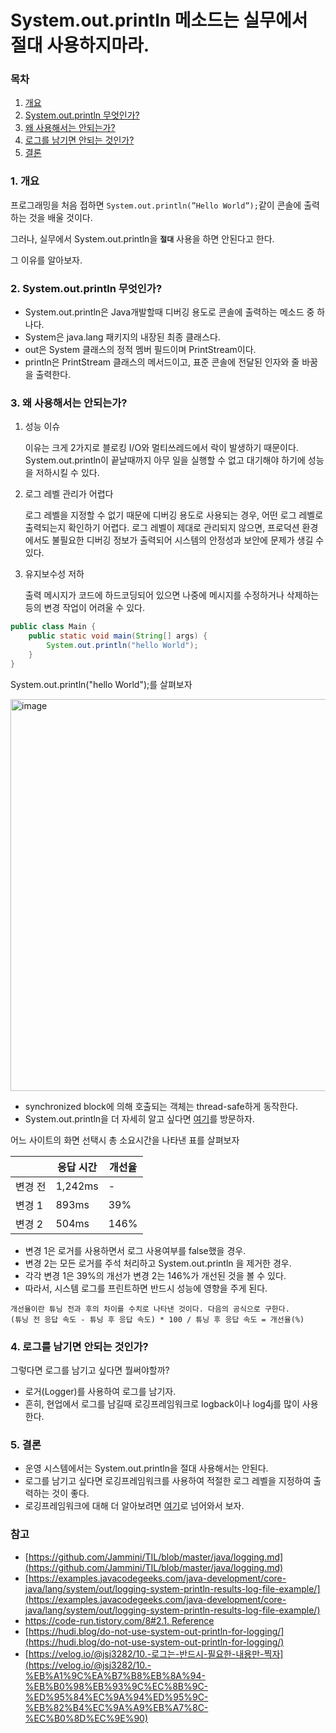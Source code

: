 # System.out.println 메소드는 실무에서 절대 사용하지마라.

### 목차

1. [개요](#1-개요)
2. [System.out.println 무엇인가?](#2-systemoutprintln-무엇인가)
3. [왜 사용해서는 안되는가?](#3-왜-사용해서는-안되는가)
4. [로그를 남기면 안되는 것인가?](#4-로그를-남기면-안되는-것인가)
5. [결론](#5-결론)

### 1. 개요

프로그래밍을 처음 접하면 `System.out.println(”Hello World”);`같이 콘솔에 출력하는 것을 배울 것이다.

그러나, 실무에서 System.out.println을 **`절대`** 사용을 하면 안된다고 한다. 

그 이유를 알아보자.

### 2. **System.out.println 무엇인가?**

- System.out.println은 Java개발할때 디버깅 용도로 콘솔에 출력하는 메소드 중 하나다.
- System은 java.lang 패키지의 내장된 최종 클래스다.
- out은 System 클래스의 정적 멤버 필드이며 PrintStream이다.
- println은 PrintStream 클래스의 메서드이고, 표준 콘솔에 전달된 인자와 줄 바꿈을 출력한다.

### 3. 왜 사용해서는 안되는가?

1. 성능 이슈
    
    이유는 크게 2가지로 블로킹 I/O와 멀티쓰레드에서 락이 발생하기 때문이다. System.out.println이 끝날때까지 아무 일을 실행할 수 없고 대기해야 하기에 성능을 저하시킬 수 있다.

2. 로그 레벨 관리가 어렵다
    
    로그 레벨을 지정할 수 없기 때문에 디버깅 용도로 사용되는 경우, 어떤 로그 레벨로 출력되는지 확인하기 어렵다. 로그 레벨이 제대로 관리되지 않으면, 프로덕션 환경에서도 불필요한 디버깅 정보가 출력되어 시스템의 안정성과 보안에 문제가 생길 수 있다.
    
3. 유지보수성 저하
    
    출력 메시지가 코드에 하드코딩되어 있으면 나중에 메시지를 수정하거나 삭제하는 등의 변경 작업이 어려울 수 있다.
    

```java
public class Main {
    public static void main(String[] args) {
        System.out.println("hello World");
    }
}
```

System.out.println("hello World");를 살펴보자

<img width="627" alt="image" src="https://user-images.githubusercontent.com/59176149/225928091-b4693cba-ffcf-42ce-a4f8-3987a38a8a88.png">


- synchronized block에 의해 호출되는 객체는 thread-safe하게 동작한다.
- System.out.println을 더 자세히 알고 싶다면 [여기](https://code-run.tistory.com/8#2.1.%20Reference%C2%A0)를 방문하자.

어느 사이트의 화면 선택시 총 소요시간을 나타낸 표를 살펴보자

|  | 응답 시간 | 개선율 |
| --- | --- | --- |
| 변경 전 | 1,242ms | - |
| 변경 1 | 893ms | 39% |
| 변경 2 | 504ms | 146% |
- 변경 1은 로거를 사용하면서 로그 사용여부를 false했을 경우.
- 변경 2는 모든 로거를 주석 처리하고 System.out.println 을 제거한 경우.
- 각각 변경 1은 39%의 개선가 변경 2는 146%가 개선된 것을 볼 수 있다.
- 따라서, 시스템 로그를 프린트하면 반드시 성능에 영향을 주게 된다.

```
개선율이란 튜닝 전과 후의 차이를 수치로 나타낸 것이다. 다음의 공식으로 구한다.
(튜닝 전 응답 속도 - 튜닝 후 응답 속도) * 100 / 튜닝 후 응답 속도 = 개선율(%)
```

### 4. 로그를 남기면 안되는 것인가?

그렇다면 로그를 남기고 싶다면 뭘써야할까?

- 로거(Logger)를 사용하여 로그를 남기자.
- 흔히, 현업에서 로그를 남길때 로깅프레임워크로 logback이나 log4j를 많이 사용한다.

### 5. 결론

- 운영 시스템에서는 System.out.println을 절대 사용해서는 안된다.
- 로그를 남기고 싶다면 로깅프레임워크를 사용하여 적절한 로그 레벨을 지정하여 출력하는 것이 좋다.
- 로깅프레임워크에 대해 더 알아보려면 [여기](https://github.com/Jammini/TIL/blob/master/java/logging.md)로 넘어와서 보자.

### 참고
- [https://github.com/Jammini/TIL/blob/master/java/logging.md](https://github.com/Jammini/TIL/blob/master/java/logging.md)
- [https://examples.javacodegeeks.com/java-development/core-java/lang/system/out/logging-system-println-results-log-file-example/](https://examples.javacodegeeks.com/java-development/core-java/lang/system/out/logging-system-println-results-log-file-example/)
- [https://code-run.tistory.com/8#2.1. Reference](https://code-run.tistory.com/8#2.1.%20Reference%C2%A0)
- [https://hudi.blog/do-not-use-system-out-println-for-logging/](https://hudi.blog/do-not-use-system-out-println-for-logging/)
- [https://velog.io/@jsj3282/10.-로그는-반드시-필요한-내용만-찍자](https://velog.io/@jsj3282/10.-%EB%A1%9C%EA%B7%B8%EB%8A%94-%EB%B0%98%EB%93%9C%EC%8B%9C-%ED%95%84%EC%9A%94%ED%95%9C-%EB%82%B4%EC%9A%A9%EB%A7%8C-%EC%B0%8D%EC%9E%90)
